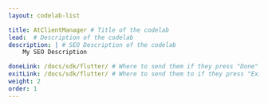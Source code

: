 ```yaml
---
layout: codelab-list

title: AtClientManager # Title of the codelab
lead:  # Description of the codelab
description: | # SEO Description of the codelab
    My SEO Description

doneLink: /docs/sdk/flutter/ # Where to send them if they press "Done" at the end of the Codelab
exitLink: /docs/sdk/flutter/ # Where to send them to if they press "Exit Codelab"
weight: 2
order: 1
---
```

